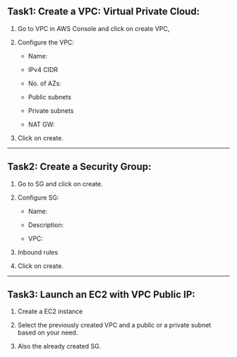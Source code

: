Task1: Create a VPC: Virtual Private Cloud:
------------------------------------------
1. Go to VPC in AWS Console and click on create VPC,

2. Configure the VPC:

   - Name:
  
   - IPv4 CIDR
  
   - No. of AZs:
  
   - Public subnets
  
   - Private subnets
  
   - NAT GW:
  
3. Click on create.

-----------------------------------------------------------------------------------------------------------------------------------------------------------------------------------------------------------------------

Task2: Create a Security Group:
------------------------------
1. Go to SG and click on create.

2. Configure SG:

    - Name:
  
    - Description:
  
    - VPC:

3. Inbound rules

4. Click on create.

--------------------------------------------------------------------------------------------------------------------------------------------------------------------------------------------------------------------

Task3: Launch an EC2 with VPC Public IP:
---------------------------------------
1. Create a EC2 instance

2. Select the previously created VPC and a public or a private subnet based on your need.

3. Also the already created SG.
